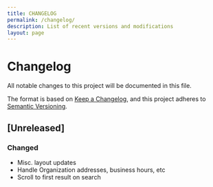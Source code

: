 ```yaml
---
title: CHANGELOG
permalink: /changelog/
description: List of recent versions and modifications
layout: page
---
```

<!-- markdownlint-disable -->
# Changelog
All notable changes to this project will be documented in this file.

The format is based on [Keep a Changelog](https://keepachangelog.com/en/1.0.0/),
and this project adheres to [Semantic Versioning](https://semver.org/spec/v2.0.0.html).

## [Unreleased]

### Changed
- Misc. layout updates
- Handle Organization addresses, business hours, etc
- Scroll to first result on search
